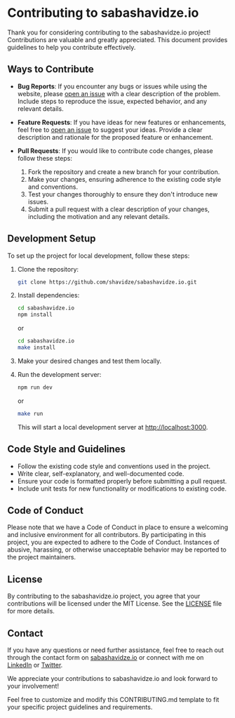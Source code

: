 
# Contributing to sabashavidze.io

Thank you for considering contributing to the sabashavidze.io project! Contributions are valuable and greatly appreciated. This document provides guidelines to help you contribute effectively.

## Ways to Contribute

- **Bug Reports**: If you encounter any bugs or issues while using the website, please [open an issue](https://github.com/shavidze/sabashavidze.io/issues) with a clear description of the problem. Include steps to reproduce the issue, expected behavior, and any relevant details.

- **Feature Requests**: If you have ideas for new features or enhancements, feel free to [open an issue](https://github.com/shavidze/sabashavidze.io/issues) to suggest your ideas. Provide a clear description and rationale for the proposed feature or enhancement.

- **Pull Requests**: If you would like to contribute code changes, please follow these steps:
  1. Fork the repository and create a new branch for your contribution.
  2. Make your changes, ensuring adherence to the existing code style and conventions.
  3. Test your changes thoroughly to ensure they don't introduce new issues.
  4. Submit a pull request with a clear description of your changes, including the motivation and any relevant details.

## Development Setup

To set up the project for local development, follow these steps:

1. Clone the repository:

   ```bash
   git clone https://github.com/shavidze/sabashavidze.io.git
   ```

2. Install dependencies:

   ```bash
   cd sabashavidze.io
   npm install
   ```
   or
   ```bash
   cd sabashavidze.io
   make install

3. Make your desired changes and test them locally.

4. Run the development server:

   ```bash
   npm run dev
   ```
   or
   ```bash
   make run
   ```

   This will start a local development server at [http://localhost:3000](http://localhost:3000).

## Code Style and Guidelines

- Follow the existing code style and conventions used in the project.
- Write clear, self-explanatory, and well-documented code.
- Ensure your code is formatted properly before submitting a pull request.
- Include unit tests for new functionality or modifications to existing code.

## Code of Conduct

Please note that we have a Code of Conduct in place to ensure a welcoming and inclusive environment for all contributors. By participating in this project, you are expected to adhere to the Code of Conduct. Instances of abusive, harassing, or otherwise unacceptable behavior may be reported to the project maintainers.

## License

By contributing to the sabashavidze.io project, you agree that your contributions will be licensed under the MIT License. See the [LICENSE](LICENSE) file for more details.

## Contact

If you have any questions or need further assistance, feel free to reach out through the contact form on [sabashavidze.io](https://sabashavidze.io) or connect with me on [LinkedIn](https://linkedin.com/in/your-linkedin-profile) or [Twitter](https://twitter.com/your-twitter-profile).

We appreciate your contributions to sabashavidze.io and look forward to your involvement!


Feel free to customize and modify this CONTRIBUTING.md template to fit your specific project guidelines and requirements.
